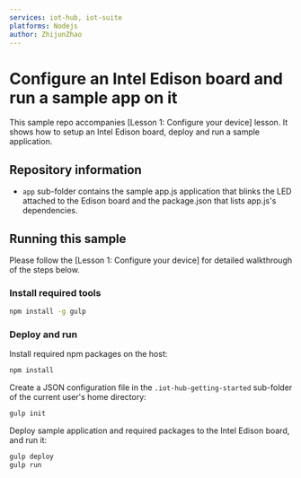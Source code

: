 ```yaml
---
services: iot-hub, iot-suite
platforms: Nodejs
author: ZhijunZhao
---
```


# Configure an Intel Edison board and run a sample app on it
This sample repo accompanies [Lesson 1: Configure your device] lesson. It shows how to setup an Intel Edison board, deploy and run a sample application.

## Repository information
- `app` sub-folder contains the sample app.js application that blinks the LED attached to the Edison board and the package.json that lists app.js's dependencies.

## Running this sample
Please follow the [Lesson 1: Configure your device] for detailed walkthrough of the steps below.

### Install required tools

```bash
npm install -g gulp
```

### Deploy and run

Install required npm packages on the host:
```bash
npm install
```
Create a JSON configuration file in the `.iot-hub-getting-started` sub-folder of the current user's home directory:
```bash
gulp init
```

Deploy sample application and required packages to the Intel Edison board, and run it:
```bash
gulp deploy
gulp run
```
